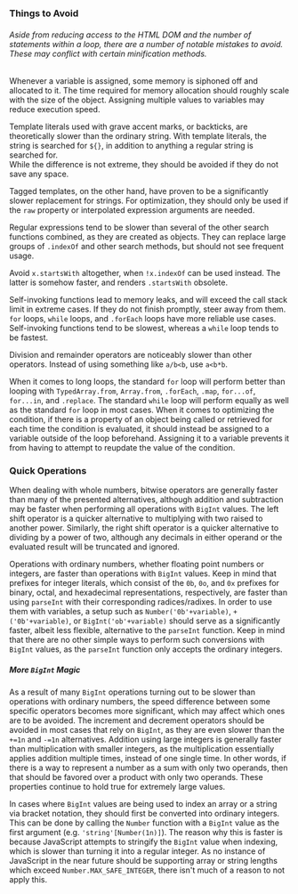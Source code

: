 ### Things to Avoid
###### Aside from reducing access to the HTML DOM and the number of statements within a loop, there are a number of notable mistakes to avoid. These may conflict with certain minification methods.  
  
Whenever a variable is assigned, some memory is siphoned off and allocated to it. The time required for memory allocation should roughly scale with the size of the object. Assigning multiple values to variables may reduce execution speed.  
  
Template literals used with grave accent marks, or backticks, are theoretically slower than the ordinary string. With template literals, the string is searched for `${}`, in addition to anything a regular string is searched for.  
While the difference is not extreme, they should be avoided if they do not save any space.
  
Tagged templates, on the other hand, have proven to be a significantly slower replacement for strings. For optimization, they should only be used if the `raw` property or interpolated expression arguments are needed.  
  
Regular expressions tend to be slower than several of the other search functions combined, as they are created as objects. They can replace large groups of `.indexOf` and other search methods, but should not see frequent usage.  
  
Avoid `x.startsWith` altogether, when `!x.indexOf` can be used instead. The latter is somehow faster, and renders `.startsWith` obsolete.  
  
Self-invoking functions lead to memory leaks, and will exceed the call stack limit in extreme cases. If they do not finish promptly, steer away from them. `for` loops, `while` loops, and `.forEach` loops have more reliable use cases. Self-invoking functions tend to be slowest, whereas a `while` loop tends to be fastest.  
  
Division and remainder operators are noticeably slower than other operators. Instead of using something like `a/b<b`, use `a<b*b`.  
  
When it comes to long loops, the standard `for` loop will perform better than looping with `TypedArray.from`, `Array.from`, `.forEach`, `.map`, `for...of`, `for...in`, and `.replace`. The standard `while` loop will perform equally as well as the standard `for` loop in most cases. When it comes to optimizing the condition, if there is a property of an object being called or retrieved for each time the condition is evaluated, it should instead be assigned to a variable outside of the loop beforehand. Assigning it to a variable prevents it from having to attempt to reupdate the value of the condition.  
  
### Quick Operations
When dealing with whole numbers, bitwise operators are generally faster than many of the presented alternatives, although addition and subtraction may be faster when performing all operations with `BigInt` values. The left shift operator is a quicker alternative to multiplying with two raised to another power. Similarly, the right shift operator is a quicker alternative to dividing by a power of two, although any decimals in either operand or the evaluated result will be truncated and ignored.  
  
Operations with ordinary numbers, whether floating point numbers or integers, are faster than operations with `BigInt` values. Keep in mind that prefixes for integer literals, which consist of the `0b`, `0o`, and `0x` prefixes for binary, octal, and hexadecimal representations, respectively, are faster than using `parseInt` with their corresponding radices/radixes. In order to use them with variables, a setup such as `Number('0b'+variable)`, `+('0b'+variable)`, or `BigInt('ob'+variable)` should serve as a significantly faster, albeit less flexible, alternative to the `parseInt` function. Keep in mind that there are no other simple ways to perform such conversions with `BigInt` values, as the `parseInt` function only accepts the ordinary integers.
##### More `BigInt` Magic
As a result of many `BigInt` operations turning out to be slower than operations with ordinary numbers, the speed difference between some specific operators becomes more significant, which may affect which ones are to be avoided. The increment and decrement operators should be avoided in most cases that rely on `BigInt`, as they are even slower than the `+=1n` and `-=1n` alternatives. Addition using large integers is generally faster than multiplication with smaller integers, as the multiplication essentially applies addition multiple times, instead of one single time. In other words, if there is a way to represent a number as a sum with only two operands, then that should be favored over a product with only two operands. These properties continue to hold true for extremely large values.  
  
In cases where `BigInt` values are being used to index an array or a string via bracket notation, they should first be converted into ordinary integers. This can be done by calling the `Number` function with a `BigInt` value as the first argument (e.g. `'string'[Number(1n)]`). The reason why this is faster is because JavaScript attempts to stringify the `BigInt` value when indexing, which is slower than turning it into a regular integer. As no instance of JavaScript in the near future should be supporting array or string lengths which exceed `Number.MAX_SAFE_INTEGER`, there isn't much of a reason to not apply this.
